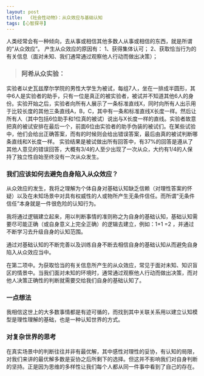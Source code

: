 ```yaml
---
layout: post
title:  《社会性动物》：从众效应与基础认知
tags: [心智探寻]
---
```


人类经常会有一种倾向，去从事或相信其他多数人从事或相信的东西，就是所谓的“从众效应”。
产生从众效应的原因有：
1、获得集体认可；
2、获取恰当行为的有关信息（面对未知、我们通常通过观察他人行动而做出决策）；

> ### 阿希从众实验：
实验者以史瓦兹摩尔学院的男性大学生为被试，每组7人，坐在一排成半圆形，其中6人是实验者的助手，只有一位是真正的被实验者，被试并不知道其他6人的身份。实验开始之后，实验者向所有人展示了一条标准直线X，同时向所有人出示用于比较长度的其他三条直线A，B，C，其中有一条和标准直线X长度一样。然后让所有人（其中包括6位助手和1位真的被试）说出与X长度一样的直线。实验者故意把真的被试安排在最后一个，前面6位由实验者的助手伪装的被试们。在某些试验中，他们会给出正确答案，而有的时候则会给出错误答案，最后由真的被试判断哪条直线和X长度一样。
实验结果是被试做出所有回答中，有37%的回答是遵从了其他人意见的错误回答，大概有3/4的人至少出现了一次从众，大约有1/4的人保持了独立性自始至终没有一次从众发生。

### 我们应该如何去避免自身陷入从众效应？

从众效应的发生，我将之理解为个体自身对基础认知缺乏信赖（对理性答案的怀疑）以及在未知场景中对具有权威性的人或物所产生无条件信任。而所谓“无条件信任”本身就是一件很危险的认知行为。

我将通过逻辑建立起来，用以判断事情的准则称之为自身的基础认知，基础认知需要尽可能正确（或自身意义上完全正确）的逻辑去建立，例如：1+1 =2 ，并通过不断学习去升级自身的认知范围。

通过对基础认知的不断完善以及训练自身不断去相信自身的基础认知从而避免自身陷入从众效应当中。

在第二项中。为获取恰当的有关信息所产生的从众效应，常见于面对未知、知识盲区的情景中。当我们面对未知的环境时，通常通过观察他人行动而做出决策，而对他人决策正确性的判断就需要交给我们自身的基础认知了。

### 一点想法
我相信这世上的大多数事情都是有迹可循的，而找到其中关联关系用以建立认知模型是理性理解的基础，也是一种认知世界的方式。

### 对复杂世界的思考
在真实场景中的判断往往并非有最优解，其中感性对理性的妥协，有认知的局限，对我们来讲的最优解多数是妥协之后所剩下的选择。但这并不影响我们对自身判断的坚持。正是因为思维的多样性让我们每个人都从同一件事中看到了自己的存在。
